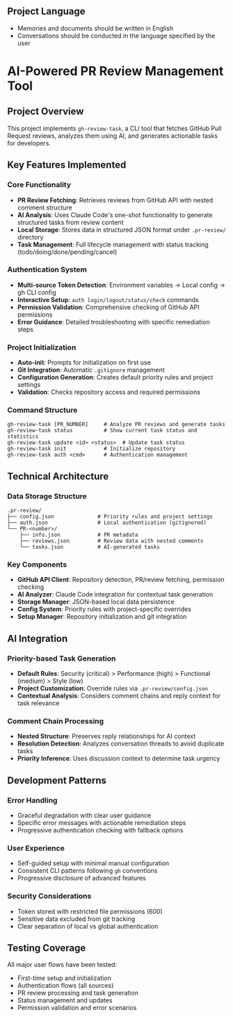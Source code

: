 ## Project Language

- Memories and documents should be written in English
- Conversations should be conducted in the language specified by the user

# AI-Powered PR Review Management Tool

## Project Overview

This project implements `gh-review-task`, a CLI tool that fetches GitHub Pull Request reviews, analyzes them using AI, and generates actionable tasks for developers.

## Key Features Implemented

### Core Functionality
- **PR Review Fetching**: Retrieves reviews from GitHub API with nested comment structure
- **AI Analysis**: Uses Claude Code's one-shot functionality to generate structured tasks from review content
- **Local Storage**: Stores data in structured JSON format under `.pr-review/` directory
- **Task Management**: Full lifecycle management with status tracking (todo/doing/done/pending/cancel)

### Authentication System
- **Multi-source Token Detection**: Environment variables → Local config → gh CLI config
- **Interactive Setup**: `auth login/logout/status/check` commands
- **Permission Validation**: Comprehensive checking of GitHub API permissions
- **Error Guidance**: Detailed troubleshooting with specific remediation steps

### Project Initialization
- **Auto-init**: Prompts for initialization on first use
- **Git Integration**: Automatic `.gitignore` management
- **Configuration Generation**: Creates default priority rules and project settings
- **Validation**: Checks repository access and required permissions

### Command Structure
```
gh-review-task [PR_NUMBER]     # Analyze PR reviews and generate tasks
gh-review-task status          # Show current task status and statistics  
gh-review-task update <id> <status>  # Update task status
gh-review-task init            # Initialize repository
gh-review-task auth <cmd>      # Authentication management
```

## Technical Architecture

### Data Storage Structure
```
.pr-review/
├── config.json              # Priority rules and project settings
├── auth.json                # Local authentication (gitignored)
└── PR-<number>/
    ├── info.json            # PR metadata
    ├── reviews.json         # Review data with nested comments
    └── tasks.json           # AI-generated tasks
```

### Key Components
- **GitHub API Client**: Repository detection, PR/review fetching, permission checking
- **AI Analyzer**: Claude Code integration for contextual task generation  
- **Storage Manager**: JSON-based local data persistence
- **Config System**: Priority rules with project-specific overrides
- **Setup Manager**: Repository initialization and git integration

## AI Integration

### Priority-based Task Generation
- **Default Rules**: Security (critical) > Performance (high) > Functional (medium) > Style (low)
- **Project Customization**: Override rules via `.pr-review/config.json`
- **Contextual Analysis**: Considers comment chains and reply context for task relevance

### Comment Chain Processing
- **Nested Structure**: Preserves reply relationships for AI context
- **Resolution Detection**: Analyzes conversation threads to avoid duplicate tasks
- **Priority Inference**: Uses discussion context to determine task urgency

## Development Patterns

### Error Handling
- Graceful degradation with clear user guidance
- Specific error messages with actionable remediation steps
- Progressive authentication checking with fallback options

### User Experience
- Self-guided setup with minimal manual configuration
- Consistent CLI patterns following `gh` conventions  
- Progressive disclosure of advanced features

### Security Considerations
- Token stored with restricted file permissions (600)
- Sensitive data excluded from git tracking
- Clear separation of local vs global authentication

## Testing Coverage

All major user flows have been tested:
- First-time setup and initialization
- Authentication flows (all sources)
- PR review processing and task generation
- Status management and updates
- Permission validation and error scenarios
